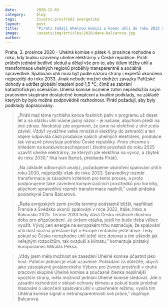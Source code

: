 ```yaml
---
date:         2020-12-03
category:     blog
tags:         životní-prostředí energetika
layout:       post
title:        "Piráti žádají Uhelnou komisi o konec uhlí do roku 2033 a náhrady horníkům. Jen tak se Česko vyhne katastrofě a zachová si konkurenceschopnost"
image:        /assets/img/articles/2020/dana-balcarova.jpg
author:       
---
```




Praha, 3. prosince 2020 - Uhelná komise v pátek 4. prosince rozhodne o roku, kdy budou uzavřeny uhelné elektrárny v České republice. Piráti průběh jednání bedlivě sledují a dělají vše pro to, aby útlum těžby uhlí a transformace uhelných regionů proběhly transparentně a sociálně spravedlivě. Spalování uhlí musí být podle názoru strany i expertů ukončeno nejpozději do roku 2033. Jinak nebude možné dodržet závazky Pařížské dohody a udržet globální oteplení pod 1,5 °C, čímž se zabrání katastrofickým scénářům. Uhelná komise nicméně zatím nepředložila svým pracovním skupinám dostatečně komplexní a kvalitní podklady, na základě kterých by bylo možné zodpovědně rozhodnout. Piráti požadují, aby byly podklady dopracovány. 

> „Piráti mají téma rychlého konce fosilních paliv v programu už deset let a na otázku uhlí máme jasný názor - je načase, abychom přešli na jiné zdroje. Neobstojí zde argument, že jsme na elektřině z uhlí zcela závislí. Vždyť vyvážíme velké množství elektřiny do zahraničí a ten objem odpovídá části produkce našich uhelných elektráren, produkce tak výrazně převyšuje potřebu České republiky. Proto chceme s ohledem na konkurenceschopnost i životní prostředí do roku 2025 uzavřít uhelné elektrárny, ze kterých jde elektřina na vývoz, a zbytek do roku 2030,” říká Ivan Bartoš, předseda Pirátů.

> „Na základě odborných analýz, požadujeme ukončení spalování uhlí k roku 2030, nejpozději však do roku 2033. Spravedlivý rozměr transformace je zásadním kritériem pro tento proces, a proto podporujeme také zavedení kompenzačních prostředků pro horníky, abychom spravedlivý rozměr transformace naplnili,” uvádí pirátská poslankyně Dana Balcarová.

> „Řada evropských zemí zvolila termíny podstatně bližší, například Francie a Švédsko ukončí spalování v roce 2022, Itálie, Irsko a Rakousko 2025. Termín 2033 tedy dává Česku relativně dlouhou dobu pro přizpůsobení. Je ovšem otázka, jestli ho bude třeba vůbec využít. Vývoj cen energie na evropském trhu naznačuje, že spalování uhlí dost možná přestane být v Evropě rentabilní ještě dříve. Tedy pokud se Česko nerozhodne uhlí ještě více dotovat a tím uškodit jak veřejným rozpočtům, tak ovzduší a klimatu,” komentuje pirátský europoslanec Mikuláš Peksa.

> „Vždy jsem měla možnost se zasedání Uhelné komise účastnit jako host. Páteční jednání je však uzavřené. Pokládám za důležité, abych jako zástupkyně poslaneckého Výboru pro životní prostředí v druhé pracovní skupině Uhelné komise a současně členka nejsilnější opoziční strany, měla možnost jednání Uhelné komise sledovat. Jde o zásadní rozhodnutí v oblasti ochrany klimatu a pokud bude probíhat hlasování o ukončení spalování uhlí v uzavřeném režimu, vysílá tím Uhelná komise signál o netransparentnosti své práce,” doplňuje Balcarová.  
